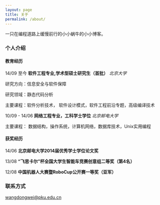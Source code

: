 ```yaml
---
layout: page
title: 关于
permalink: /about/
---
```


一只在编程道路上缓慢前行的小小蜗牛的小小博客。

### 个人介绍

#### 教育经历

14/09 至今	**软件工程专业,学术型硕士研究生（首批）** *北京大学*

研究方向：信息安全与软件保障

研究领域：静态代码分析
    
主要课程：软件分析技术， 软件设计模式，软件工程前沿专题，高级编译技术
    
10/09 - 14/06	**网络工程专业，工科学士学位**	*北京邮电大学*
    
主要课程： 数据结构，操作系统，计算机网络，数据库技术，Unix实用编程

#### 获奖经历
  
14/06 **北京邮电大学2014届优秀学士学位论文奖**

13/08 **“飞思卡尔”杯全国大学生智能车竞赛创意组二等奖（第4名）**

12/08 **中国机器人大赛暨RoboCup公开赛一等奖（亚军）**


### 联系方式

[wangdongwei@pku.edu.cn](mailto:wangdongwei@pku.edu.cn)
